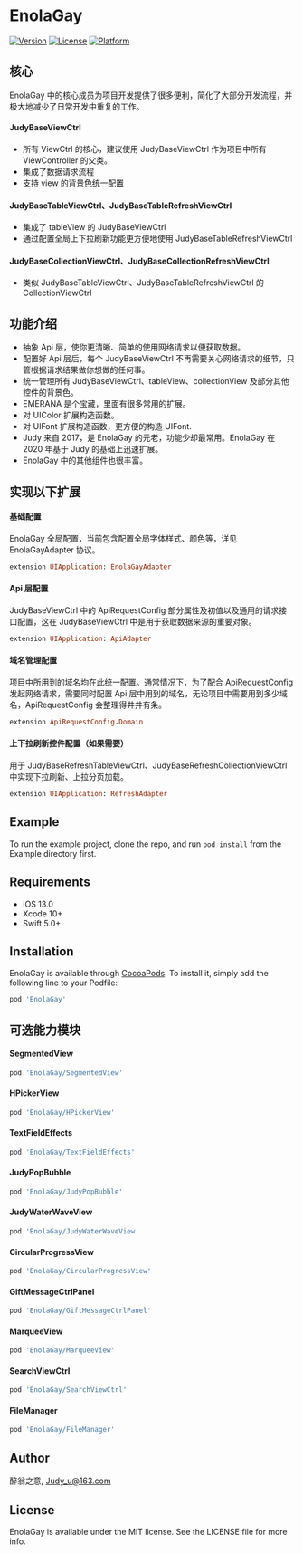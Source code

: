 # EnolaGay

[![Version](https://img.shields.io/cocoapods/v/EnolaGay.svg?style=flat)](https://cocoapods.org/pods/EnolaGay)
[![License](https://img.shields.io/cocoapods/l/EnolaGay.svg?style=flat)](https://cocoapods.org/pods/EnolaGay)
[![Platform](https://img.shields.io/cocoapods/p/EnolaGay.svg?style=flat)](https://cocoapods.org/pods/EnolaGay)


## 核心
EnolaGay 中的核心成员为项目开发提供了很多便利，简化了大部分开发流程，并极大地减少了日常开发中重复的工作。
#### JudyBaseViewCtrl
- 所有 ViewCtrl 的核心，建议使用 JudyBaseViewCtrl 作为项目中所有 ViewController 的父类。
- 集成了数据请求流程
- 支持 view 的背景色统一配置
#### JudyBaseTableViewCtrl、JudyBaseTableRefreshViewCtrl
- 集成了 tableView 的 JudyBaseViewCtrl
- 通过配置全局上下拉刷新功能更方便地使用 JudyBaseTableRefreshViewCtrl
#### JudyBaseCollectionViewCtrl、JudyBaseCollectionRefreshViewCtrl
- 类似 JudyBaseTableViewCtrl、JudyBaseTableRefreshViewCtrl 的 CollectionViewCtrl

## 功能介绍

- 抽象 Api 层，使你更清晰、简单的使用网络请求以便获取数据。
- 配置好 Api 层后，每个 JudyBaseViewCtrl 不再需要关心网络请求的细节，只管根据请求结果做你想做的任何事。
- 统一管理所有 JudyBaseViewCtrl、tableView、collectionView 及部分其他控件的背景色。
- EMERANA 是个宝藏，里面有很多常用的扩展。
- 对 UIColor 扩展构造函数。
- 对 UIFont 扩展构造函数，更方便的构造 UIFont.
- Judy 来自 2017，是 EnolaGay 的元老，功能少却最常用。EnolaGay 在 2020 年基于 Judy 的基础上迅速扩展。
- EnolaGay 中的其他组件也很丰富。


## 实现以下扩展

#### 基础配置
EnolaGay 全局配置，当前包含配置全局字体样式、颜色等，详见 EnolaGayAdapter 协议。
```ruby
extension UIApplication: EnolaGayAdapter
```

#### Api 层配置
JudyBaseViewCtrl 中的 ApiRequestConfig 部分属性及初值以及通用的请求接口配置，这在 JudyBaseViewCtrl 中是用于获取数据来源的重要对象。
```ruby
extension UIApplication: ApiAdapter
```

#### 域名管理配置
项目中所用到的域名均在此统一配置。通常情况下，为了配合 ApiRequestConfig 发起网络请求，需要同时配置 Api 层中用到的域名，无论项目中需要用到多少域名，ApiRequestConfig  会整理得井井有条。
```ruby
extension ApiRequestConfig.Domain
```

#### 上下拉刷新控件配置（如果需要）
用于 JudyBaseRefreshTableViewCtrl、JudyBaseRefreshCollectionViewCtrl 中实现下拉刷新、上拉分页加载。
```ruby
extension UIApplication: RefreshAdapter
```


## Example

To run the example project, clone the repo, and run `pod install` from the Example directory first.


## Requirements

- iOS 13.0
- Xcode 10+
- Swift 5.0+

## Installation

EnolaGay is available through [CocoaPods](https://cocoapods.org). To install
it, simply add the following line to your Podfile:

```ruby
pod 'EnolaGay'
```
## 可选能力模块

#### SegmentedView
```ruby
pod 'EnolaGay/SegmentedView'
```
#### HPickerView
```ruby
pod 'EnolaGay/HPickerView'
```
#### TextFieldEffects
```ruby
pod 'EnolaGay/TextFieldEffects'
```
#### JudyPopBubble
```ruby
pod 'EnolaGay/JudyPopBubble'
```
#### JudyWaterWaveView
```ruby
pod 'EnolaGay/JudyWaterWaveView'
```
#### CircularProgressView
```ruby
pod 'EnolaGay/CircularProgressView'
```
#### GiftMessageCtrlPanel
```ruby
pod 'EnolaGay/GiftMessageCtrlPanel'
```
#### MarqueeView
```ruby
pod 'EnolaGay/MarqueeView'
```

#### SearchViewCtrl
```ruby
pod 'EnolaGay/SearchViewCtrl'
```

#### FileManager
```ruby
pod 'EnolaGay/FileManager'
```

## Author

醉翁之意, Judy_u@163.com

## License

EnolaGay is available under the MIT license. See the LICENSE file for more info.
